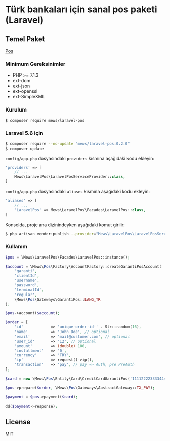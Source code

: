 # Türk bankaları için sanal pos paketi (Laravel)

## Temel Paket
[Pos](https://github.com/mewebstudio/pos)

### Minimum Gereksinimler
  - PHP >= 7.1.3
  - ext-dom
  - ext-json
  - ext-openssl
  - ext-SimpleXML

### Kurulum
```sh
$ composer require mews/laravel-pos
```

### Laravel 5.6 için
```sh
$ composer require --no-update "mews/laravel-pos:0.2.0"
$ composer update
```

`config/app.php` dosyasındaki `providers` kısmına aşağıdaki kodu ekleyin:
```php
'providers' => [
    // ...
    Mews\LaravelPos\LaravelPosServiceProvider::class,
]
```

`config/app.php` dosyasındaki `aliases` kısmına aşağıdaki kodu ekleyin:
```php
'aliases' => [
    // ...
    'LaravelPos' => Mews\LaravelPos\Facades\LaravelPos::class,
]
```

Konsolda, proje ana dizinindeyken aşağıdaki komut girilir:
```sh
$ php artisan vendor:publish --provider="Mews\LaravelPos\LaravelPosServiceProvider"
```

### Kullanım
```php
$pos = \Mews\LaravelPos\Facades\LaravelPos::instance();

$account = \Mews\Pos\Factory\AccountFactory::createGarantiPosAccount(
    'garanti',
    'clientId',
    'username',
    'password',
    'terminalId',
    'regular',
    \Mews\Pos\Gateways\GarantiPos::LANG_TR
);

$pos->account($account);

$order = [
    'id'            => 'unique-order-id-' . Str::random(16),
    'name'          => 'John Doe', // optional
    'email'         => 'mail@customer.com', // optional
    'user_id'       => '12', // optional
    'amount'        => (double) 100,
    'installment'   => '0',
    'currency'      => 'TRY',
    'ip'            => request()->ip(),
    'transaction'   => 'pay', // pay => Auth, pre PreAuth
];

$card = new \Mews\Pos\Entity\Card\CreditCardGarantiPos('1111222233334444', '20', '01', '000');

$pos->prepare($order, \Mews\Pos\Gateways\AbstractGateway::TX_PAY);

$payment = $pos->payment($card);

dd($payment->response);
```

License
----

MIT
